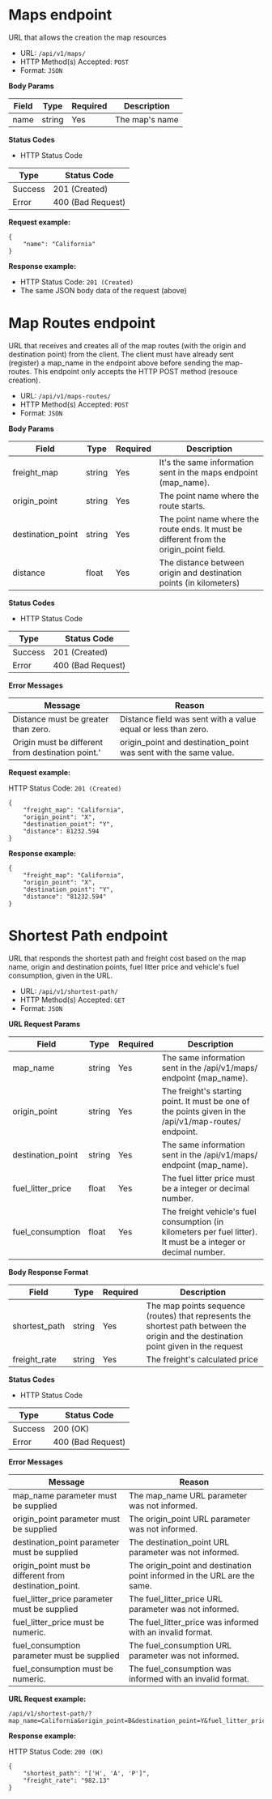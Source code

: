 # Maps endpoint

URL that allows the creation the map resources

- URL: `/api/v1/maps/`
- HTTP Method(s) Accepted: `POST`
- Format: `JSON`

**Body Params**

Field        | Type    | Required  | Description
------------ | ------- | --------- | ---------------
name         | string  | Yes       | The map's name

**Status Codes**

- HTTP Status Code

Type         | Status Code
------------ | -------------
Success      | 201 (Created)
Error        | 400 (Bad Request)

**Request example:**

```
{
    "name": "California"
}
```

**Response example:**

- HTTP Status Code: `201 (Created)`
- The same JSON body data of the request (above)

# Map Routes endpoint

URL that receives and creates all of the map routes (with the origin and destination point) from the client. The client must have already sent (register) a map_name in the endpoint above before sending the map-routes. This endpoint only accepts the HTTP POST method (resouce creation).

- URL: `/api/v1/maps-routes/`
- HTTP Method(s) Accepted: `POST`
- Format: `JSON`

**Body Params**

Field             | Type     | Required | Description
----------------- | -------- | -------- | -------------------------
freight_map       | string   | Yes      | It's the same information sent in the maps endpoint (map_name).
origin_point      | string   | Yes      | The point name where the route starts.
destination_point | string   | Yes      | The point name where the route ends. It must be different from the origin_point field.
distance          | float    | Yes      | The distance between origin and destination points (in kilometers)

**Status Codes**

- HTTP Status Code

Type         | Status Code
------------ | -------------
Success      | 201 (Created)
Error        | 400 (Bad Request)

**Error Messages**

Message                             | Reason
----------------------------------- | -------------------------------------------------------------
Distance must be greater than zero. | Distance field was sent with a value equal or less than zero.
Origin must be different from destination point.' | origin_point and destination_point was sent with the same value.

**Request example:**

HTTP Status Code: `201 (Created)`
```
{
    "freight_map": "California",
    "origin_point": "X",
    "destination_point": "Y",
    "distance": 81232.594
}
```

**Response example:**

```
{
    "freight_map": "California",
    "origin_point": "X",
    "destination_point": "Y",
    "distance": "81232.594"
}
```

# Shortest Path endpoint

URL that responds the shortest path and freight cost based on the map name, origin and destination points, fuel litter price and vehicle's fuel consumption, given in the URL.

- URL: `/api/v1/shortest-path/`
- HTTP Method(s) Accepted: `GET`
- Format: `JSON`

**URL Request Params**

Field             | Type    | Required  | Description
----------------- | ------- | --------- | ---------------
map_name          | string  | Yes       | The same information sent in the /api/v1/maps/ endpoint (map_name).
origin_point      | string  | Yes       | The freight's starting point. It must be one of the points given in the /api/v1/map-routes/ endpoint.
destination_point | string  | Yes       | The same information sent in the /api/v1/maps/ endpoint (map_name).
fuel_litter_price | float   | Yes       | The fuel litter price must be a integer or decimal number.
fuel_consumption  | float   | Yes       | The freight vehicle's fuel consumption (in kilometers per fuel litter). It must be a integer or decimal number.

**Body Response Format**

Field             | Type    | Required  | Description
----------------- | ------- | --------- | ---------------
shortest_path     | string  | Yes       | The map points sequence (routes) that represents the shortest path between the origin and the destination point given in the request
freight_rate      | string  | Yes       | The freight's calculated price

**Status Codes**

- HTTP Status Code

Type         | Status Code
------------ | -------------
Success      | 200 (OK)
Error        | 400 (Bad Request)

**Error Messages**

Message                             | Reason
----------------------------------- | -------------------------------------------------------------
map_name parameter must be supplied | The map_name URL parameter was not informed.
origin_point parameter must be supplied | The origin_point URL parameter was not informed.
destination_point parameter must be supplied | The destination_point URL parameter was not informed.
origin_point must be different from destination_point. | The origin_point and destination point informed in the URL are the same.
fuel_litter_price parameter must be supplied | The fuel_litter_price URL parameter was not informed.
fuel_litter_price must be numeric. | The fuel_litter_price was informed with an invalid format.
fuel_consumption parameter must be supplied | The fuel_consumption URL parameter was not informed.
fuel_consumption must be numeric.  | The fuel_consumption was informed with an invalid format.

**URL Request example:**
```
/api/v1/shortest-path/?map_name=California&origin_point=B&destination_point=Y&fuel_litter_price=2.985&fuel_consumption=11.912
```

**Response example:**

HTTP Status Code: `200 (OK)`
```
{
    "shortest_path": "['H', 'A', 'P']",
    "freight_rate": "982.13"
}
```
